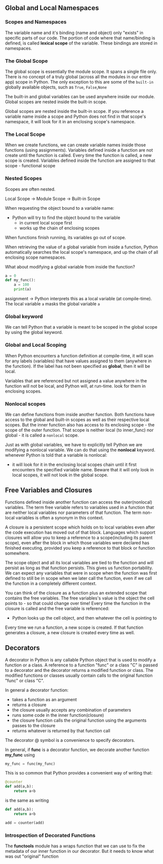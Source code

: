 ## Global and Local Namespaces

### Scopes and Namespaces

The variable name and it's binding (name and object) only "exists" in specific parts of our code. The portion of code where that name/binding is defined, is called **lexical scope** of the variable. These bindings are stored in namespaces.

### The Global Scope

The global scope is essentially the module scope. It spans a single file only. There is no concept of a truly global (across all the modules in our entire app) scope in Python. The only exception to this are some of the `built-in` globally available objects, such as `True`, `False`,`None`

The built-in and global variables can be used anywhere inside our module. Global scopes are nested inside the built-in scope.

Global scopes are nested inside the built-in scope. If you reference a variable name inside a scope and Python does not find in that scope's namespace, it will look for it in an enclosing scope's namespace.

### The Local Scope

When we create functions, we can create variable names inside those functions (using assignments). Variables defined inside a function are not create until the function is called. Every time the function is called, a new scope is created. Variables defined inside the function are assigned to that scope - functional scope

### Nested Scopes

Scopes are often nested.

Local Scope -> Module Scope -> Built-in Scope

When requesting the object bound to a variable name:

- Python will try to find the object bound to the variable
  - in current local scope first
  - works up the chain of enclosing scopes

When functions finish running, its variables go out of scope.

When retrieving the value of a global variable from inside a function, Python automatically searches the local scope's namespace, and up the chain of all enclosing scope namespaces.

What about modifying a global variable from inside the function?

```Python
a = 0
def my_func():
    a = 100
    print(a)
```

assignment -> Python interprets this as a local variable (at compile-time). The local variable `a` masks the global variable `a`

### Global keyword

We can tell Python that a variable is meant to be scoped in the global scope by using the global keyword.

### Global and Local Scoping

When Python encounters a function definition at compile-time, it will scan for any labels (variables) that have values assigned to them (anywhere in the function). If the label has not been specified as **global**, then it will be local.

Variables that are referenced but not assigned a value anywhere in the function will not be local, and Python will, at run-time. look for them in enclosing scopes.

### Nonlocal scopes

We can define functions from inside another function. Both functions have access to the global and built-in scopes as well as their respective local scopes. But the inner function also has access to its enclosing scope - the scope of the outer function. That scope is neither local (to inner_func) nor global - it is called a `nonlocal` scope.

Just as with global variables, we have to explicitly tell Python we are modifying a nonlocal variable. We can do that using the **nonlocal** keyword.
whenever Python is told that a variable is nonlocal:

- it will look for it in the enclosing local scopes chain until it first encounters the specified variable name. Beware that it will only look in local scopes, it will not look in the global scope.

## Free Variables and Closures

Functions defined inside another function can access the outer(nonlocal) variables. The term free variable refers to variables used in a function that are neither local variables nor parameters of that function. The term non-local variables is often a synonym in this context.

A closure is a persistent scope which holds on to local variables even after the code execution has moved out of that block. Languages which support closures will allow you to keep a reference to a scope(including its parent scope), even after the block in which those variables were declared has finished executing, provided you keep a reference to that block or function somewhere.

The scope object and all its local variables are tied to the function and will persist as long as that function persists. This gives us function portability. We can expect any variables that were in scope when the function was first defined to still be in scope when we later call the function, even if we call the function in a completely different context.

You can think of the closure as a function plus an extended scope that contains the free variables. The free variables's value is the object the cell points to - so that could change over time! Every time the function in the closure is called and the free variable is referenced:

- Python looks up the cell object, and then whatever the cell is pointing to

Every time we run a function, a new scope is created. If that function generates a closure, a new closure is created every time as well.

## Decorators

A decorator in Python is any callable Python object that is used to modify a function or a class. A reference to a function "func" or a class "C" is passed to a decorator and the decorator returns a modified function or class. The modified functions or classes usually contain calls to the original function "func" or class "C".

In general a decorator function:

- takes a function as an argument
- returns a closure
- the closure usually accepts any combination of parameters
- runs some code in the inner function(closure)
- the closure function calls the original function using the arguments passes to the closure
- returns whatever is returned by that function call

The decorator @ symbol is a convenience to specify decorators.

In general, if **func** is a decorator function, we decorate another function **my_func** using

```Python
my_func = func(my_func)

```

This is so common that Python provides a convenient way of writing that:

```Python
@counter
def add(a,b):
    return a+b

```

is the same as writing

```Python
def add(a,b):
    return a+b

add = counter(add)
```


### Introspection of Decorated Functions

The **functools** module has a wraps function that we can use to fix the metadata of our inner function in our decorator. But it needs to know what was out "original" function